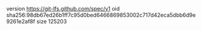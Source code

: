 version https://git-lfs.github.com/spec/v1
oid sha256:98db67ed26b1ff7c95d0bed6466869853002c717d42eca5dbb6d9e9261e2af8f
size 125203
